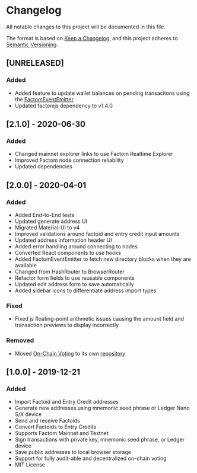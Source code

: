 # Changelog

All notable changes to this project will be documented in this file.

The format is based on [Keep a Changelog](https://keepachangelog.com/en/1.0.0/),
and this project adheres to [Semantic Versioning](https://semver.org/spec/v2.0.0.html).

## [UNRELEASED]

### Added

- Added feature to update wallet balances on pending transacitons using the [FactomEventEmitter](https://github.com/PaulBernier/factomjs)
- Updated factomjs dependency to v1.4.0

## [2.1.0] - 2020-06-30

### Added

- Changed mainnet explorer links to use Factom Realtime Explorer
- Improved Factom node connection reliability
- Updated dependencies

## [2.0.0] - 2020-04-01

### Added

- Added End-to-End tests
- Updated generate address UI
- Migrated Material-UI to v4
- Improved validations around factoid and entry credit input amounts
- Updated address information header UI
- Added error handling around connecting to nodes
- Converted React components to use hooks
- Added FactomEventEmitter to fetch new directory blocks when they are available
- Changed from HashRouter to BrowserRouter
- Refactor form fields to use reusable components
- Updated edit address form to save automatically
- Added sidebar icons to differentiate address import types

### Fixed

- Fixed js floating-point arithmetic issues causing the amount field and transaction previews to display incorrectly

### Removed

- Moved [On-Chain Voting](https://vote.myfactomwallet.com) to its own [repository](https://github.com/myfactomwallet/voting)

## [1.0.0] - 2019-12-21

### Added

- Import Factoid and Entry Credit addresses
- Generate new addresses using mnemonic seed phrase or Ledger Nano S/X device
- Send and receive Factoids
- Convert Factoids to Entry Credits
- Supports Factom Mainnet and Testnet
- Sign transactions with private key, mnemonic seed phrase, or Ledger device
- Save public addresses to local browser storage
- Support for fully audit-able and decentralized on-chain voting
- MIT License
